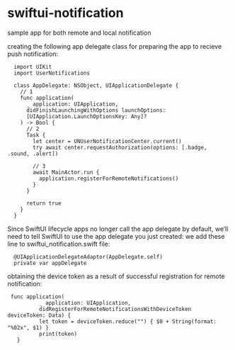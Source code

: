 # swiftui-notification
sample app for both remote and local notification 

creating the following app delegate class for preparing the app to recieve push notification:

      import UIKit
      import UserNotifications

      class AppDelegate: NSObject, UIApplicationDelegate {
        // 1
        func application(
          _ application: UIApplication,
          didFinishLaunchingWithOptions launchOptions:
          [UIApplication.LaunchOptionsKey: Any]?
        ) -> Bool {
          // 2
          Task {
            let center = UNUserNotificationCenter.current()
            try await center.requestAuthorization(options: [.badge, .sound, .alert])

            // 3
            await MainActor.run {
              application.registerForRemoteNotifications()
            }
          }

          return true
        }
      }
      
Since SwiftUI lifecycle apps no longer call the app delegate by default, we’ll need to tell SwiftUI to use the app delegate you just created:
we add these line to swiftui_notification.swift file:

      @UIApplicationDelegateAdaptor(AppDelegate.self)
      private var appDelegate
      
obtaining the device token as a result of successful registration for remote notification:

     func application(
              _ application: UIApplication,
              didRegisterForRemoteNotificationsWithDeviceToken deviceToken: Data) {
              let token = deviceToken.reduce("") { $0 + String(format: "%02x", $1) }
              print(token)
       } 
